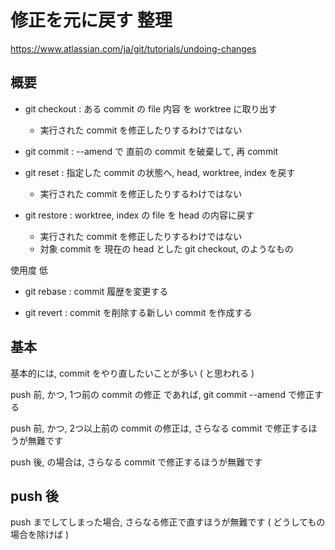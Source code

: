 
# 修正を元に戻す 整理


https://www.atlassian.com/ja/git/tutorials/undoing-changes


## 概要

- git checkout : ある commit の file 内容 を worktree に取り出す
  - 実行された commit を修正したりするわけではない

- git commit   : --amend で 直前の commit を破棄して, 再 commit

- git reset    : 指定した commit の状態へ, head, worktree, index を戻す
  - 実行された commit を修正したりするわけではない

- git restore  : worktree, index の file を head の内容に戻す
  - 実行された commit を修正したりするわけではない
  - 対象 commit を 現在の head とした git checkout, のようなもの


使用度 低

- git rebase   : commit 履歴を変更する

- git revert   : commit を削除する新しい commit を作成する



## 基本

基本的には, commit をやり直したいことが多い ( と思われる )

push 前, かつ, 1つ前の commit の修正 であれば, git commit --amend で修正する

push 前, かつ, 2つ以上前の commit の修正は, さらなる commit で修正するほうが無難です

push 後, の場合は, さらなる commit で修正するほうが無難です



## push 後

push までしてしまった場合, さらなる修正で直すほうが無難です
( どうしてもの場合を除けば )



